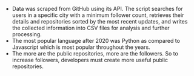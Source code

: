 - Data was scraped from GitHub using its API. The script searches for users in a specific city with a minimum follower count, retrieves their details and repositories sorted by the most recent updates, and writes the collected information into CSV files for analysis and further processing.
- The most popular language after 2020 was Python as compared to Javascript which is most popular throughout the years.
- The more are the public repositories, more are the followers. So to increase followers, developers must create more useful public repositories.
